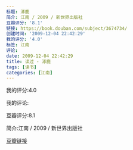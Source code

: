 ```yaml
---
标题: 涿鹿
简介: 江南 / 2009 / 新世界出版社
豆瓣评分: '8.1'
链接: https://book.douban.com/subject/3674734/
创建时间: '2009-12-04 22:42:29'
我的评分: '4.0'
标签: 江南
评论:
date: 2009-12-04 22:42:29
title: 读过 - 涿鹿
tags: [读书]
categories: [江南]
---
```


我的评分:4.0

我的评论:

豆瓣评分:8.1

简介:江南 / 2009 / 新世界出版社

[豆瓣链接](https://book.douban.com/subject/3674734/)

